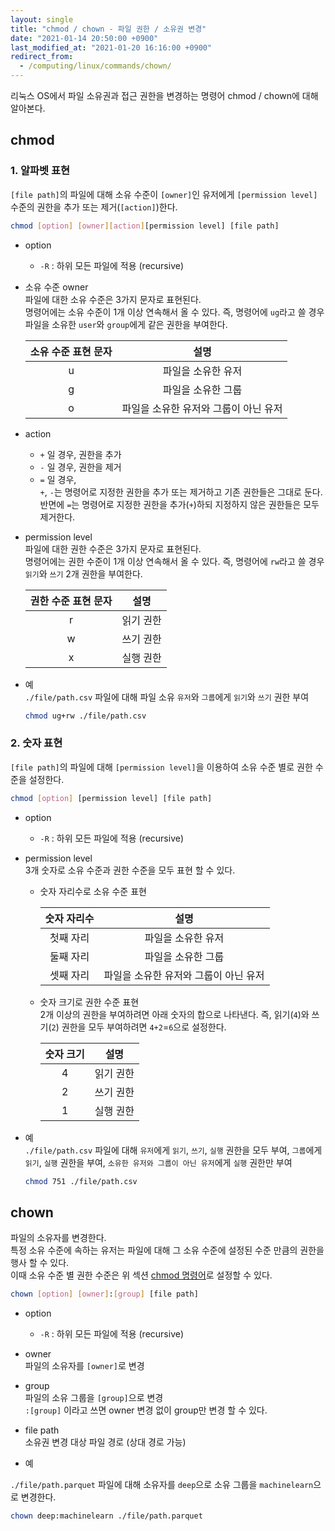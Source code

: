 ```yaml
---
layout: single
title: "chmod / chown - 파일 권한 / 소유권 변경"
date: "2021-01-14 20:50:00 +0900"
last_modified_at: "2021-01-20 16:16:00 +0900"
redirect_from:
  - /computing/linux/commands/chown/
---
```

리눅스 OS에서 파일 소유권과 접근 권한을 변경하는 명령어 chmod / chown에 대해 알아본다.

## chmod

### 1. 알파벳 표현

`[file path]`의 파일에 대해 소유 수준이 `[owner]`인 유저에게 `[permission level]` 수준의 권한을
추가 또는 제거(`[action]`)한다.

```bash
chmod [option] [owner][action][permission level] [file path]
```

* option
  * `-R` : 하위 모든 파일에 적용 (recursive)

* 소유 수준 owner<br/>
  파일에 대한 소유 수준은 3가지 문자로 표현된다.<br/>
  명령어에는 소유 수준이 1개 이상 연속해서 올 수 있다.
  즉, 명령어에 `ug`라고 쓸 경우 파일을 소유한 `user`와 `group`에게 같은 권한을 부여한다.

  |소유 수준 표현 문자|설명|
  |:---:|:---:|
  |u|파일을 소유한 유저|
  |g|파일을 소유한 그룹|
  |o|파일을 소유한 유저와 그룹이 아닌 유저|

* action
  * `+` 일 경우, 권한을 추가
  * `-` 일 경우, 권한을 제거
  * `=` 일 경우,<br/>
    `+`, `-`는 명령어로 지정한 권한을 추가 또는 제거하고 기존 권한들은 그대로 둔다.<br/>
    반면에 `=`는 명령어로 지정한 권한을 추가(`+`)하되 지정하지 않은 권한들은 모두 제거한다.

* permission level<br/>
  파일에 대한 권한 수준은 3가지 문자로 표현된다.<br/>
  명령어에는 권한 수준이 1개 이상 연속해서 올 수 있다.
  즉, 명령어에 `rw`라고 쓸 경우 `읽기`와 `쓰기` 2개 권한을 부여한다.

  |권한 수준 표현 문자|설명|
  |:---:|:---:|
  |r|읽기 권한|
  |w|쓰기 권한|
  |x|실행 권한|

* 예<br/>
  `./file/path.csv` 파일에 대해 파일 소유 `유저`와 `그룹`에게 `읽기`와 `쓰기` 권한 부여

  ```bash
  chmod ug+rw ./file/path.csv
  ```

### 2. 숫자 표현

`[file path]`의 파일에 대해 `[permission level]`을 이용하여 소유 수준 별로 권한 수준을 설정한다.

```bash
chmod [option] [permission level] [file path]
```

* option
  * `-R` : 하위 모든 파일에 적용 (recursive)

* permission level<br/>
  3개 숫자로 소유 수준과 권한 수준을 모두 표현 할 수 있다.
  * 숫자 자리수로 소유 수준 표현

    |숫자 자리수|설명|
    |:---:|:---:|
    |첫째 자리|파일을 소유한 유저|
    |둘째 자리|파일을 소유한 그룹|
    |셋째 자리|파일을 소유한 유저와 그룹이 아닌 유저|

  * 숫자 크기로 권한 수준 표현<br/>
    2개 이상의 권한을 부여하려면 아래 숫자의 합으로 나타낸다.
    즉, 읽기(`4`)와 쓰기(`2`) 권한을 모두 부여하려면 `4+2`=`6`으로 설정한다.

    |숫자 크기|설명|
    |:---:|:---:|
    |4|읽기 권한|
    |2|쓰기 권한|
    |1|실행 권한|

* 예<br/>
  `./file/path.csv` 파일에 대해 `유저`에게 `읽기`, `쓰기`, `실행` 권한을 모두 부여, `그룹`에게 `읽기`, `실행` 권한을 부여,
  `소유한 유저와 그룹이 아닌 유저`에게 `실행` 권한만 부여

  ```bash
  chmod 751 ./file/path.csv
  ```

## chown

파일의 소유자를 변경한다.<br/>
특정 소유 수준에 속하는 유저는 파일에 대해 그 소유 수준에 설정된 수준 만큼의 권한을 행사 할 수 있다.<br/>
이때 소유 수준 별 권한 수준은 위 섹션 [chmod 명령어](#chmod)로 설정할 수 있다.

```bash
chown [option] [owner]:[group] [file path]
```

* option
  * `-R` : 하위 모든 파일에 적용 (recursive)

* owner<br/>
  파일의 소유자를 `[owner]`로 변경

* group<br/>
  파일의 소유 그룹을 `[group]`으로 변경<br/>
  `:[group]` 이라고 쓰면 owner 변경 없이 group만 변경 할 수 있다.

* file path<br/>
  소유권 변경 대상 파일 경로 (상대 경로 가능)

* 예

`./file/path.parquet` 파일에 대해 소유자를 `deep`으로 소유 그룹을 `machinelearn`으로 변경한다.

```bash
chown deep:machinelearn ./file/path.parquet
```
